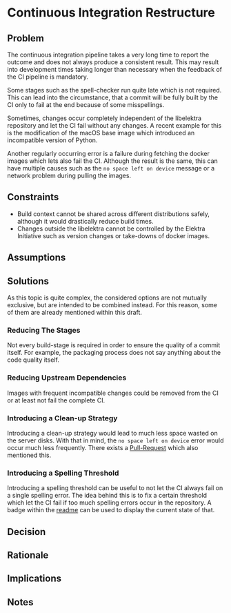 # Continuous Integration Restructure

## Problem

The continuous integration pipeline takes a very long time to report the outcome and does not always produce a consistent result.
This may result into development times taking longer than necessary when the feedback of the CI pipeline is mandatory.

Some stages such as the spell-checker run quite late which is not required.
This can lead into the circumstance, that a commit will be fully built by the CI only to fail at the end because of some misspellings.

Sometimes, changes occur completely independent of the libelektra repository and let the CI fail without any changes.
A recent example for this is the modification of the macOS base image which introduced an incompatible version of Python.

Another regularly occurring error is a failure during fetching the docker images which lets also fail the CI.
Although the result is the same, this can have multiple causes such as the `no space left on device` message or a network problem during pulling the images.

## Constraints

- Build context cannot be shared across different distributions safely, although it would drastically reduce build times.
- Changes outside the libelektra cannot be controlled by the Elektra Initiative such as version changes or take-downs of docker images.

## Assumptions

## Solutions

As this topic is quite complex, the considered options are not mutually exclusive, but are intended to be combined instead.
For this reason, some of them are already mentioned within this draft.

### Reducing The Stages

Not every build-stage is required in order to ensure the quality of a commit itself.
For example, the packaging process does not say anything about the code quality itself.

### Reducing Upstream Dependencies

Images with frequent incompatible changes could be removed from the CI or at least not fail the complete CI.

### Introducing a Clean-up Strategy

Introducing a clean-up strategy would lead to much less space wasted on the server disks.
With that in mind, the `no space left on device` error would occur much less frequently.
There exists a [Pull-Request](https://github.com/ElektraInitiative/libelektra/issues/4779) which also mentioned this.

### Introducing a Spelling Threshold

Introducing a spelling threshold can be useful to not let the CI always fail on a single spelling error.
The idea behind this is to fix a certain threshold which let the CI fail if too much spelling errors occur in the repository.
A badge within the [readme](../../../README.md) can be used to display the current state of that.

## Decision

## Rationale

## Implications

## Notes
